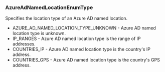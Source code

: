 ### AzureAdNamedLocationEnumType
Specifies the location type of an Azure AD named location.

- AZURE_AD_NAMED_LOCATION_TYPE_UNKNOWN - Azure AD named location type is unknown.
- IP_RANGES - Azure AD named location type is the range of IP addresses.
- COUNTRIES_IP - Azure AD named location type is the country's IP address.
- COUNTRIES_GPS - Azure AD named location type is the country's GPS address.
